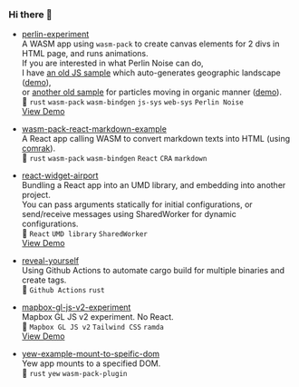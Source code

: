 ### Hi there 👋

- [perlin-experiment](https://github.com/minagawah/perlin-experiment)  
A WASM app using `wasm-pack` to create canvas elements for 2 divs in HTML page, and runs animations.  
If you are interested in what Perlin Noise can do,  
I have [an old JS sample](https://github.com/minagawah/perlin-noise-worldmap)
which auto-generates geographic landscape ([demo](http://tokyo800.jp/minagawah/perlin-noise-worldmap/)),  
or [another old sample](https://github.com/minagawah/rust-perlin-wasm-test-2)
for particles moving in organic manner ([demo](http://tokyo800.jp/minagawah/rust-perlin-wasm-test-2/)).  
:pushpin: `rust` `wasm-pack` `wasm-bindgen` `js-sys` `web-sys` `Perlin Noise`  
[View Demo](http://tokyo800.jp/mina/perlin-experiment/)

- [wasm-pack-react-markdown-example](https://github.com/minagawah/wasm-pack-react-markdown-example)  
A React app calling WASM to convert markdown texts into HTML (using [comrak](https://crates.io/crates/comrak)).  
:pushpin: `rust` `wasm-pack` `wasm-bindgen` `React` `CRA` `markdown`

- [react-widget-airport](https://github.com/minagawah/react-widget-airport)  
Bundling a React app into an UMD library, and embedding into another project.  
You can pass arguments statically for initial configurations,
or send/receive messages using SharedWorker for dynamic configurations.  
:pushpin: `React` `UMD library` `SharedWorker`  
[View Demo](http://tokyo800.jp/mina/react-widget-airport/)

- [reveal-yourself](https://github.com/minagawah/reveal-yourself)  
Using Github Actions to automate cargo build for multiple binaries and create tags.  
:pushpin: `Github Actions` `rust`

- [mapbox-gl-js-v2-experiment](https://github.com/minagawah/mapbox-gl-js-v2-experiment)  
Mapbox GL JS v2 experiment. No React.  
:pushpin: `Mapbox GL JS v2` `Tailwind CSS` `ramda`  
[View Demo](http://tokyo800.jp/mina/mapbox-gl-js-v2-experiment/)

- [yew-example-mount-to-speific-dom](https://github.com/minagawah/yew-example-mount-to-speific-dom)  
Yew app mounts to a specified DOM.  
:pushpin: `rust` `yew`  `wasm-pack-plugin`

<!--
**minagawah/minagawah** is a ✨ _special_ ✨ repository because its `README.md` (this file) appears on your GitHub profile.

Here are some ideas to get you started:

- 🔭 I’m currently working on ...
- 🌱 I’m currently learning ...
- 👯 I’m looking to collaborate on ...
- 🤔 I’m looking for help with ...
- 💬 Ask me about ...
- 📫 How to reach me: ...
- 😄 Pronouns: ...
- ⚡ Fun fact: ...
-->
